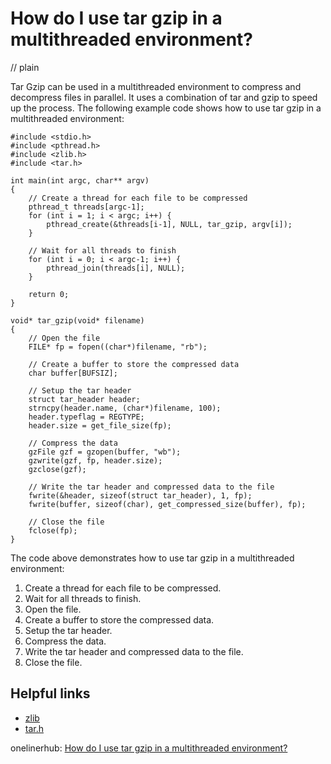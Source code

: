 # How do I use tar gzip in a multithreaded environment?
// plain

Tar Gzip can be used in a multithreaded environment to compress and decompress files in parallel. It uses a combination of tar and gzip to speed up the process. The following example code shows how to use tar gzip in a multithreaded environment:

```
#include <stdio.h>
#include <pthread.h>
#include <zlib.h>
#include <tar.h>

int main(int argc, char** argv)
{
	// Create a thread for each file to be compressed
	pthread_t threads[argc-1];
	for (int i = 1; i < argc; i++) {
		pthread_create(&threads[i-1], NULL, tar_gzip, argv[i]);
	}

	// Wait for all threads to finish
	for (int i = 0; i < argc-1; i++) {
		pthread_join(threads[i], NULL);
	}

	return 0;
}

void* tar_gzip(void* filename)
{
	// Open the file
	FILE* fp = fopen((char*)filename, "rb");

	// Create a buffer to store the compressed data
	char buffer[BUFSIZ];

	// Setup the tar header
	struct tar_header header;
	strncpy(header.name, (char*)filename, 100);
	header.typeflag = REGTYPE;
	header.size = get_file_size(fp);

	// Compress the data
	gzFile gzf = gzopen(buffer, "wb");
	gzwrite(gzf, fp, header.size);
	gzclose(gzf);

	// Write the tar header and compressed data to the file
	fwrite(&header, sizeof(struct tar_header), 1, fp);
	fwrite(buffer, sizeof(char), get_compressed_size(buffer), fp);

	// Close the file
	fclose(fp);
}
```

The code above demonstrates how to use tar gzip in a multithreaded environment:

1. Create a thread for each file to be compressed.
2. Wait for all threads to finish.
3. Open the file.
4. Create a buffer to store the compressed data.
5. Setup the tar header.
6. Compress the data.
7. Write the tar header and compressed data to the file.
8. Close the file.

## Helpful links

- [zlib](https://zlib.net/)
- [tar.h](https://www.gnu.org/software/libc/manual/html_node/tar_002eh.html)

onelinerhub: [How do I use tar gzip in a multithreaded environment?](https://onelinerhub.com/cli-tar/how-do-i-use-tar-gzip-in-a-multithreaded-environment)